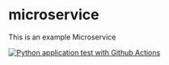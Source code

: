 # microservice
This is an example Microservice

[![Python application test with Github Actions](https://github.com/kaifeng-yu16/microservice/actions/workflows/main.yml/badge.svg)](https://github.com/kaifeng-yu16/microservice/actions/workflows/main.yml)

